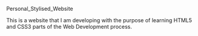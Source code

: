 Personal_Stylised_Website

This is a website that I am developing with the purpose of learning HTML5 and CSS3 parts of the Web Development process.
